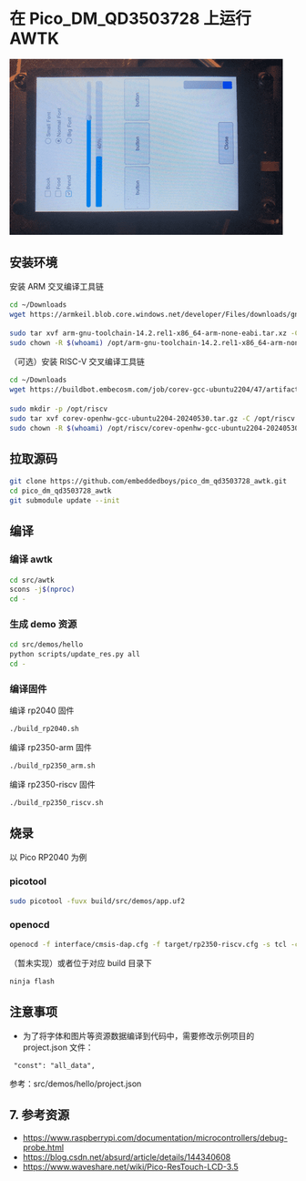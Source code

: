 # 在 Pico_DM_QD3503728 上运行 AWTK

![demo](./assets/IMG_0612_compressed.png)

## 安装环境

安装 ARM 交叉编译工具链

```bash
cd ~/Downloads
wget https://armkeil.blob.core.windows.net/developer/Files/downloads/gnu/14.2.rel1/binrel/arm-gnu-toolchain-14.2.rel1-x86_64-arm-none-eabi.tar.xz

sudo tar xvf arm-gnu-toolchain-14.2.rel1-x86_64-arm-none-eabi.tar.xz -C /opt
sudo chown -R $(whoami) /opt/arm-gnu-toolchain-14.2.rel1-x86_64-arm-none-eabi
```

（可选）安装 RISC-V 交叉编译工具链

```bash
cd ~/Downloads
wget https://buildbot.embecosm.com/job/corev-gcc-ubuntu2204/47/artifact/corev-openhw-gcc-ubuntu2204-20240530.tar.gz

sudo mkdir -p /opt/riscv
sudo tar xvf corev-openhw-gcc-ubuntu2204-20240530.tar.gz -C /opt/riscv
sudo chown -R $(whoami) /opt/riscv/corev-openhw-gcc-ubuntu2204-20240530/
```

## 拉取源码

```bash
git clone https://github.com/embeddedboys/pico_dm_qd3503728_awtk.git
cd pico_dm_qd3503728_awtk
git submodule update --init
```

## 编译

### 编译 awtk

```bash
cd src/awtk
scons -j$(nproc)
cd -
```

### 生成 demo 资源

```bash
cd src/demos/hello
python scripts/update_res.py all
cd -
```

### 编译固件

编译 rp2040 固件

```bash
./build_rp2040.sh
```

编译 rp2350-arm 固件

```bash
./build_rp2350_arm.sh
```

编译 rp2350-riscv 固件

```bash
./build_rp2350_riscv.sh
```

## 烧录

以 Pico RP2040 为例

### picotool

```bash
sudo picotool -fuvx build/src/demos/app.uf2
```

### openocd

```bash
openocd -f interface/cmsis-dap.cfg -f target/rp2350-riscv.cfg -s tcl -c "adapter speed 10000" -c "program build/src/demos/app.elf verify reset exit"
```

（暂未实现）或者位于对应 build 目录下

```bash
ninja flash
```

## 注意事项

* 为了将字体和图片等资源数据编译到代码中，需要修改示例项目的 project.json 文件：

```
 "const": "all_data",
```

参考：src/demos/hello/project.json

## 7. 参考资源

* https://www.raspberrypi.com/documentation/microcontrollers/debug-probe.html
* https://blog.csdn.net/absurd/article/details/144340608
* https://www.waveshare.net/wiki/Pico-ResTouch-LCD-3.5
